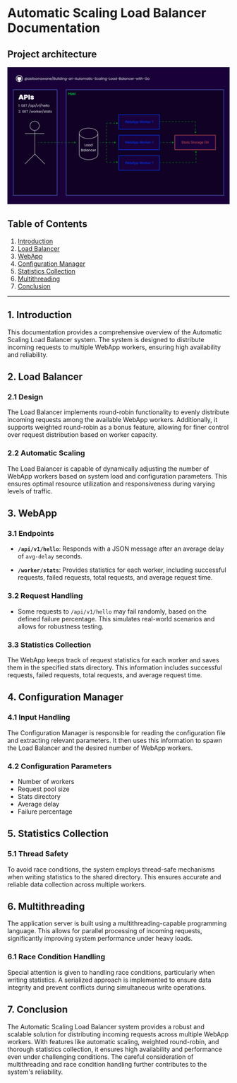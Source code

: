 # Automatic Scaling Load Balancer Documentation

## Project architecture
![Project architecture](https://github.com/asitsonawane/Building-an-Automatic-Scaling-Load-Balancer-with-Go/blob/main/Load-Balancer-with-Go.jpg)

## Table of Contents
1. [Introduction](#introduction)
2. [Load Balancer](#load-balancer)
3. [WebApp](#webapp)
4. [Configuration Manager](#configuration-manager)
5. [Statistics Collection](#statistics-collection)
6. [Multithreading](#multithreading)
7. [Conclusion](#conclusion)

---

## 1. Introduction <a name="introduction"></a>

This documentation provides a comprehensive overview of the Automatic Scaling Load Balancer system. The system is designed to distribute incoming requests to multiple WebApp workers, ensuring high availability and reliability.

## 2. Load Balancer <a name="load-balancer"></a>

### 2.1 Design

The Load Balancer implements round-robin functionality to evenly distribute incoming requests among the available WebApp workers. Additionally, it supports weighted round-robin as a bonus feature, allowing for finer control over request distribution based on worker capacity.

### 2.2 Automatic Scaling

The Load Balancer is capable of dynamically adjusting the number of WebApp workers based on system load and configuration parameters. This ensures optimal resource utilization and responsiveness during varying levels of traffic.

## 3. WebApp <a name="webapp"></a>

### 3.1 Endpoints

- **`/api/v1/hello`**: Responds with a JSON message after an average delay of `avg-delay` seconds.

- **`/worker/stats`**: Provides statistics for each worker, including successful requests, failed requests, total requests, and average request time.

### 3.2 Request Handling

- Some requests to `/api/v1/hello` may fail randomly, based on the defined failure percentage. This simulates real-world scenarios and allows for robustness testing.

### 3.3 Statistics Collection

The WebApp keeps track of request statistics for each worker and saves them in the specified stats directory. This information includes successful requests, failed requests, total requests, and average request time.

## 4. Configuration Manager <a name="configuration-manager"></a>

### 4.1 Input Handling

The Configuration Manager is responsible for reading the configuration file and extracting relevant parameters. It then uses this information to spawn the Load Balancer and the desired number of WebApp workers.

### 4.2 Configuration Parameters

- Number of workers
- Request pool size
- Stats directory
- Average delay
- Failure percentage

## 5. Statistics Collection <a name="statistics-collection"></a>

### 5.1 Thread Safety

To avoid race conditions, the system employs thread-safe mechanisms when writing statistics to the shared directory. This ensures accurate and reliable data collection across multiple workers.

## 6. Multithreading <a name="multithreading"></a>

The application server is built using a multithreading-capable programming language. This allows for parallel processing of incoming requests, significantly improving system performance under heavy loads.

### 6.1 Race Condition Handling

Special attention is given to handling race conditions, particularly when writing statistics. A serialized approach is implemented to ensure data integrity and prevent conflicts during simultaneous write operations.

## 7. Conclusion <a name="conclusion"></a>

The Automatic Scaling Load Balancer system provides a robust and scalable solution for distributing incoming requests across multiple WebApp workers. With features like automatic scaling, weighted round-robin, and thorough statistics collection, it ensures high availability and performance even under challenging conditions. The careful consideration of multithreading and race condition handling further contributes to the system's reliability.
